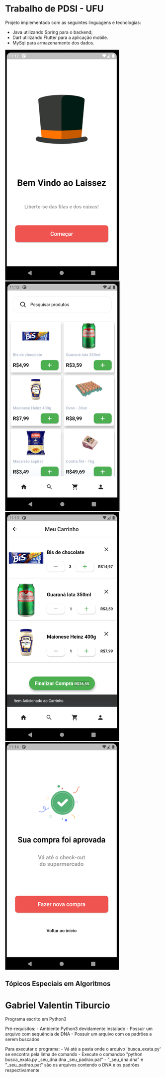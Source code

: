 # **Trabalho de PDSI - UFU**

Projeto implementado com as seguintes linguagens e tecnologias:
* Java utilizando Spring para o backend;
* Dart utilizando Flutter para a aplicação mobile.
* MySql para armazenamento dos dados.

![alt text](https://github.com/gabrielvt27/trabalho-pdsi/blob/main/images/Screenshot_1.png?raw=true)
![alt text](https://github.com/gabrielvt27/trabalho-pdsi/blob/main/images/Screenshot_2.png?raw=true)
![alt text](https://github.com/gabrielvt27/trabalho-pdsi/blob/main/images/Screenshot_3.png?raw=true)
![alt text](https://github.com/gabrielvt27/trabalho-pdsi/blob/main/images/Screenshot_4.png?raw=true)


## Tópicos Especiais em Algoritmos
# Gabriel Valentin Tiburcio

Programa escrito em Python3

Pré-requisitos:
    - Ambiente Python3 devidamente instalado
    - Possuir um arquivo com sequência de DNA
    - Possuir um arquivo com os padrões a serem buscados

Para executar o programa:
    - Vá até a pasta onde o arquivo 'busca_exata.py' se encontra pela linha de comando
    - Execute o comandoo "python busca_exata.py _seu_dna.dna _seu_padrao.pat"
    - "_seu_dna.dna" e "_seu_padrao.pat" são os arquivos contendo o DNA e os padrões respectivamente
